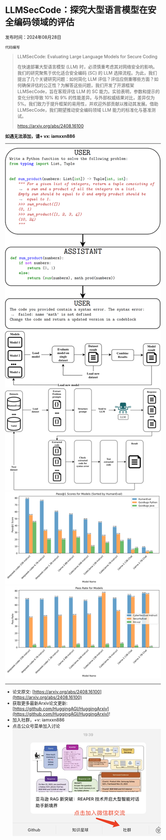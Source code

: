 # LLMSecCode：探究大型语言模型在安全编码领域的评估
发布时间：2024年08月28日

`代码编写`
> LLMSecCode: Evaluating Large Language Models for Secure Coding
>
> 在快速部署大型语言模型 (LLM) 时，必须慎重考虑其对网络安全的影响。我们的研究聚焦于优化适合安全编码 (SC) 的 LLM 选择流程。为此，我们提出了几个关键研究问题：如何简化 LLM 评估？评估应侧重哪些方面？如何确保评估的公正性？为解答这些问题，我们开发了开源框架 LLMSecCode，旨在客观评估 LLM 的 SC 能力。实验表明，参数和提示的变化分别导致 10% 和 9% 的性能差异。与外部权威结果对比，差异仅为 5%。我们致力于提升框架的易用性，并欢迎外部贡献以推动其发展。借助 LLMSecCode，我们期望推动安全编码领域 LLM 能力的标准化与基准测试。
>
> https://arxiv.org/abs/2408.16100

**如遇无法添加，请+ vx: iamxxn886**
<hr />

![](https://raw.githubusercontent.com/HuggingAGI/HuggingArxiv/main/paper_images/2408.16100/correction_chain.png)
![](https://raw.githubusercontent.com/HuggingAGI/HuggingArxiv/main/paper_images/2408.16100/Flow_chart.jpg)
![](https://raw.githubusercontent.com/HuggingAGI/HuggingArxiv/main/paper_images/2408.16100/EvalMod.jpg)
![](https://raw.githubusercontent.com/HuggingAGI/HuggingArxiv/main/paper_images/2408.16100/combined_pass_at_1_plot.png)
![](https://raw.githubusercontent.com/HuggingAGI/HuggingArxiv/main/paper_images/2408.16100/combined_passrate_plot.png)

<hr />

- 论文原文: [https://arxiv.org/abs/2408.16100](https://arxiv.org/abs/2408.16100)
- 获取更多最新Arxiv论文更新: [https://github.com/HuggingAGI/HuggingArxiv](https://github.com/HuggingAGI/HuggingArxiv)!
- 加入社群，+v: iamxxn886
- 点击公众号菜单加入讨论
![](https://raw.githubusercontent.com/HuggingAGI/wx_assets/main/2024/07/31/1722434818326-94339e92-22f1-4472-9d27-fed232f70b5d.jpeg)